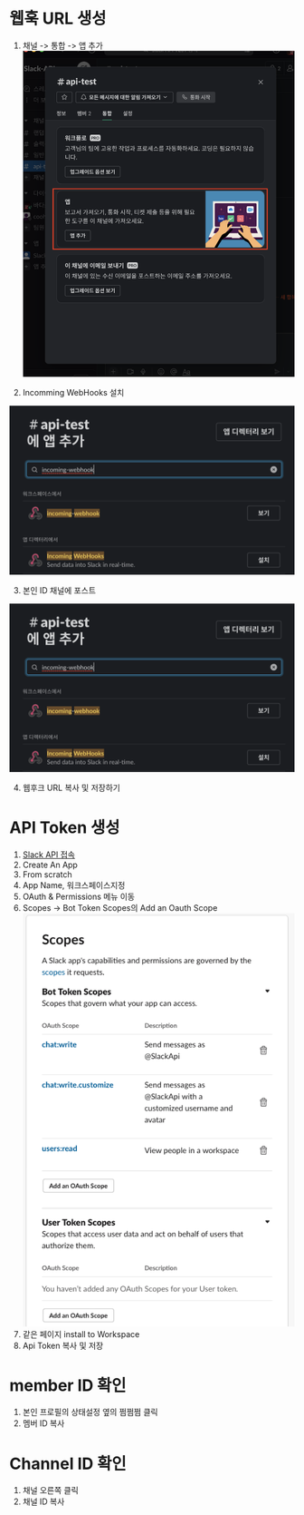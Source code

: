 # 웹훅 URL 생성

1. 채널 -> 통합 -> 앱 추가
![step1](public/img/step1.png)

2. Incomming WebHooks 설치

![step1](public/img/step2.png)

3. 본인 ID 채널에 포스트

![step1](public/img/step2.png)

4. 웹후크 URL 복사 및 저장하기



# API Token 생성

1. [Slack API 접속](https://api.slack.com)
2. Create An App
3. From scratch
4. App Name, 워크스페이스지정
5. OAuth & Permissions 메뉴 이동
6. Scopes -> Bot Token Scopes의 Add an Oauth Scope
![step1](public/img/step4.png)
7. 같은 페이지 install to Workspace
8. Api Token 복사 및 저장


# member ID 확인
1. 본인 프로필의 상태설정 옆의 쩜쩜쩜 클릭
2. 멤버 ID 복사

# Channel ID 확인
1. 채널 오른쪽 클릭
2. 채널 ID 복사


